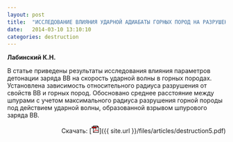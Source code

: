 ```yaml
---
layout: post
title:  "ИССЛЕДОВАНИЕ ВЛИЯНИЯ УДАРНОЙ АДИАБАТЫ ГОРНЫХ ПОРОД НА РАЗРУШЕНИЕ ИХ ВЗРЫВОМ ШПУРОВОГО ЗАРЯДА ВВ"
date:   2014-03-10 13:10:10
categories: destruction
---
```


<strong>Лабинский К.Н.</strong>

В  статье  приведены  результаты  исследования  влияния  параметров  детонации  заряда  ВВ  на  скорость 
ударной волны в  горных породах.  Установлена зависимость относительного радиуса разрушения от свойств ВВ 
и горных пород. Обосновано среднее расстояние между шпурами с учетом максимального радиуса разрушения 
горной породы под действием ударной волны, образованной взрывом шпурового заряда ВВ.
<p align="right">
Скачать: [<img src="/img/pdf.gif">]({{ site.url }}/files/articles/destruction5.pdf)
</p>